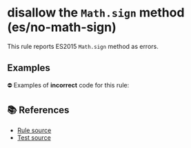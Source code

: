 # disallow the `Math.sign` method (es/no-math-sign)

This rule reports ES2015 `Math.sign` method as errors.

## Examples

⛔ Examples of **incorrect** code for this rule:

<eslint-playground type="bad" code="/*eslint es/no-math-sign: error */
const n = Math.sign(value)
" />

## 📚 References

- [Rule source](https://github.com/mysticatea/eslint-plugin-es/blob/v1.4.0/lib/rules/no-math-sign.js)
- [Test source](https://github.com/mysticatea/eslint-plugin-es/blob/v1.4.0/tests/lib/rules/no-math-sign.js)
